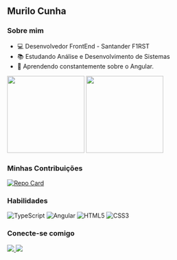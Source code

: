 ## Murilo Cunha 

### Sobre mim 
- :computer: Desenvolvedor FrontEnd - Santander F1RST 
- :books: Estudando Análise e Desenvolvimento de Sistemas 
- :newspaper: Aprendendo constantemente sobre o Angular. 

<img height="180em" src="https://github-readme-stats.vercel.app/api?username=muricunha&theme=transparent&bg_color=000&border_color=30A3DC&show_icons=true&icon_color=30A3DC&&text_color=FFF&hide_title=true"></img>
<a href="github.com/muricunha/angular-santander-homepage">
<img height="180em" src="https://github-readme-stats-git-masterrstaa-rickstaa.vercel.app/api/top-langs/?username=muricunha&layout=compact&bg_color=000&border_color=30A3DC&title_color=E94D5F&text_color=FFF"></img>
</a>

### Minhas Contribuições
[![Repo Card](https://github-readme-stats.vercel.app/api/pin/?username=muricunha&repo=angular-santander-homepage&bg_color=000&border_color=30A3DC&show_icons=true&icon_color=30A3DC&title_color=E94D5F&text_color=FFF)](https://github.com/muricunha/angular-santander-homepage)

### Habilidades 
![TypeScript](https://img.shields.io/badge/TypeScript-000?style=for-the-badge&logo=typescript)
![Angular](https://img.shields.io/badge/Angular-000?style=for-the-badge&logo=angular&logoColor=C3002F)
![HTML5](https://img.shields.io/badge/HTML5-000?style=for-the-badge&logo=html5)
![CSS3](https://img.shields.io/badge/CSS3-000?style=for-the-badge&logo=css3&logoColor=264CE4)

### Conecte-se comigo 
<a href="https://www.instagram.com/muricunhadev/">
<img src="https://img.shields.io/badge/Instagram-000?style=for-the-badge&logo=instagram">
</a>
<a href="www.linkedin.com/in/murilo-santos-cunha">
<img src="https://img.shields.io/badge/LinkedIn-000?style=for-the-badge&logo=linkedin&logoColor=0E76A8">
</a>
